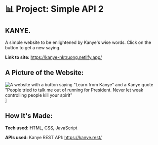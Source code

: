 # 📊 Project: Simple API 2

## KANYE. 

A simple website to be enlightened by Kanye's wise words. 
Click on the button to get a new saying.

**Link to site:** https://kanye-nktruong.netlify.app/

## A Picture of the Website:
![A website with a button saying "Learn from Kanye" and a Kanye quote "People tried to talk me out of running for President. Never let weak controlling people kill your spirit"](https://user-images.githubusercontent.com/88857875/135330287-594a5c56-3b74-46ef-a5a1-b696ce5a71af.png)]

## How It's Made:

**Tech used:** HTML, CSS, JavaScript

**APIs used:** Kanye REST API: https://kanye.rest/
